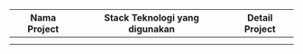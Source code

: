 | Nama Project  | Stack Teknologi yang digunakan | Detail Project |
| ------------- | ------------------------------ | -------------- |                                
|               |                                |                |
|               |                                |                |
